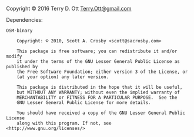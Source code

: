 Copyright © 2016 Terry D. Ott <Terry.Ott@gmail.com>

Dependencies:

    OSM-binary

		Copyright: © 2010, Scott A. Crosby <scott@sacrosby.com>

		This package is free software; you can redistribute it and/or modify
		it under the terms of the GNU Lesser General Public License as published by
		the Free Software Foundation; either version 3 of the License, or
		(at your option) any later version.

		This package is distributed in the hope that it will be useful,
		but WITHOUT ANY WARRANTY; without even the implied warranty of
		MERCHANTABILITY or FITNESS FOR A PARTICULAR PURPOSE.  See the
		GNU Lesser General Public License for more details.

		You should have received a copy of the GNU Lesser General Public License
		along with this program. If not, see <http://www.gnu.org/licenses/>

